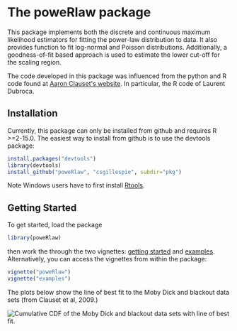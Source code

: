 The poweRlaw package
====================

This package implements both the discrete and continuous maximum likelihood estimators for fitting the power-law distribution to data. It also provides function to fit log-normal and Poisson distributions. Additionally, a goodness-of-fit based approach is used to estimate the lower cut-off for the scaling region. 

The code developed in this package was influenced from the python and R code found at [Aaron Clauset's website](http://tuvalu.santafe.edu/~aaronc/powerlaws/). In particular, the R code of Laurent Dubroca.

Installation
------------

Currently, this package can only be installed from github and requires R >=2-15.0. The easiest way to install from github is to use the devtools package:
```r
install.packages("devtools")
library(devtools)
install_github("poweRlaw", "csgillespie", subdir="pkg")
```

Note Windows users have to first install [Rtools](http://cran.rstudio.com/bin/windows/Rtools/).

Getting Started
---------------

To get started, load the package
```r
library(poweRlaw)
```
then work the through the two vignettes: [getting started](https://github.com/csgillespie/poweRlaw/blob/master/pkg/inst/doc/poweRlaw.pdf?raw=true) and [examples](https://github.com/csgillespie/poweRlaw/blob/master/pkg/inst/doc/examples.pdf?raw=true). Alternatively, you can access the vignettes from within the package:
```r
vignette("poweRlaw")
vignette("examples")
```
The plots below show the line of best fit to the Moby Dick and blackout data sets (from Clauset et al, 2009.)


![Cumulative CDF of the Moby Dick and blackout data sets with line of best fit.](https://raw.github.com/csgillespie/poweRlaw/master/graphics/figure1.png)

